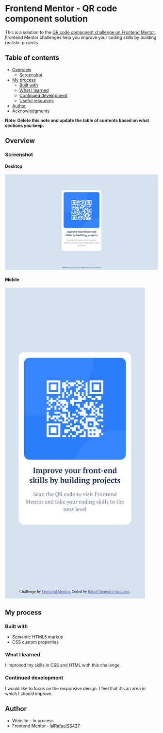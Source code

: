 # Frontend Mentor - QR code component solution

This is a solution to the [QR code component challenge on Frontend Mentor](https://www.frontendmentor.io/challenges/qr-code-component-iux_sIO_H). Frontend Mentor challenges help you improve your coding skills by building realistic projects. 

## Table of contents

- [Overview](#overview)
  - [Screenshot](#screenshot)
- [My process](#my-process)
  - [Built with](#built-with)
  - [What I learned](#what-i-learned)
  - [Continued development](#continued-development)
  - [Useful resources](#useful-resources)
- [Author](#author)
- [Acknowledgments](#acknowledgments)

**Note: Delete this note and update the table of contents based on what sections you keep.**

## Overview

### Screenshot

#### Desktop
![](./images/my-solution/desktop.png)

#### Mobile
![](./images/my-solution/mobile.png)

## My process

### Built with

- Semantic HTML5 markup
- CSS custom properties

### What I learned

I improved my skills in CSS and HTML with this challenge.

### Continued development

I would like to focus on the responsive design. I feel that it's an area in which I should improve.

## Author

- Website - In process
- Frontend Mentor - [@RafaelSS427](https://www.frontendmentor.io/profile/@RafaelSS427)
